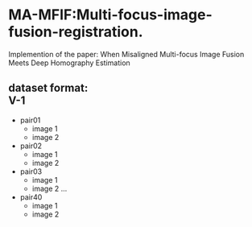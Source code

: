 # MA-MFIF:Multi-focus-image-fusion-registration.
Implemention of the paper: When Misaligned Multi-focus Image Fusion Meets Deep Homography Estimation

dataset format:  
V-1
---------
- pair01
  - image 1
  - image 2
- pair02
  - image 1
  - image 2
- pair03
  - image 1
  - image 2
...
- pair40
  - image 1
  - image 2
